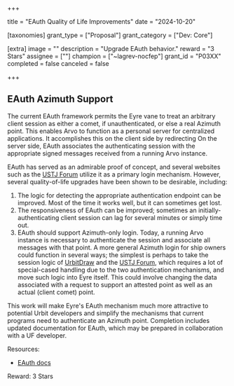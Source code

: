 +++

title = "EAuth Quality of Life Improvements"
date = "2024-10-20"

[taxonomies]
grant_type = ["Proposal"]
grant_category = ["Dev: Core"]

[extra]
image = ""
description = "Upgrade EAuth behavior."
reward = "3 Stars"
assignee = [""]
champion = ["~lagrev-nocfep"]
grant_id = "P03XX"
completed = false
canceled = false

+++

## EAuth Azimuth Support

The current EAuth framework permits the Eyre vane to treat an arbitrary client session as either a comet, if unauthenticated, or else a real Azimuth point.  This enables Arvo to function as a personal server for centralized applications.  It accomplishes this on the client side by redirecting
On the server side, EAuth associates the authenticating session with the appropriate signed messages received from a running Arvo instance.

EAuth has served as an admirable proof of concept, and several websites such as the [USTJ Forum](https://journal.urbitsystems.tech/forum) utilize it as a primary login mechanism.  However, several quality-of-life upgrades have been shown to be desirable, including:

1. The logic for detecting the appropriate authentication endpoint can be improved.  Most of the time it works well, but it can sometimes get lost.
2. The responsiveness of EAuth can be improved; sometimes an initially-authenticating client session can lag for several minutes or simply time out.
3. EAuth should support Azimuth-only login.  Today, a running Arvo instance is necessary to authenticate the session and associate all messages with that point.  A more general Azimuth login for ship owners could function in several ways; the simplest is perhaps to take the session logic of [UrbitDraw](https://urbitdraw.com) and the [USTJ Forum](https://journal.urbitsystems.tech/forum), which requires a lot of special-cased handling due to the two authentication mechanisms, and move such logic into Eyre itself.  This could involve changing the data associated with a request to support an attested point as well as an actual (client comet) point.

This work will make Eyre's EAuth mechanism much more attractive to potential Urbit developers and simplify the mechanisms that current programs need to authenticate an Azimuth point.  Completion includes updated documentation for EAuth, which may be prepared in collaboration with a UF developer.

Resources:

- [EAuth docs](https://docs.urbit.org/system/kernel/eyre/guides/eauth)

Reward:  3 Stars

